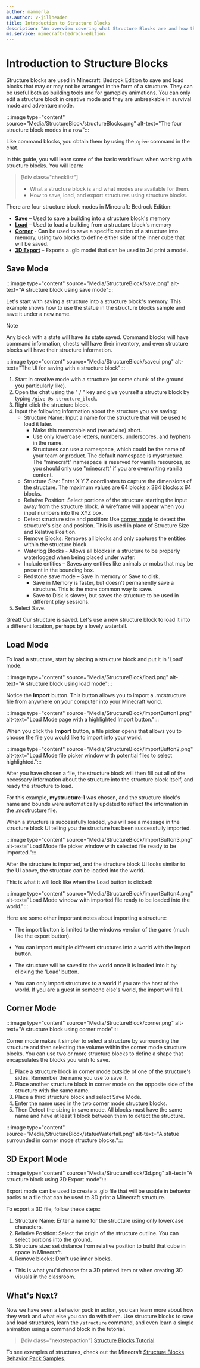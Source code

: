 ```yaml
---
author: mammerla
ms.author: v-jillheaden
title: Introduction to Structure Blocks
description: "An overview covering what Structure Blocks are and how they are used in Minecraft: Bedrock Edition"
ms.service: minecraft-bedrock-edition
---
```


# Introduction to Structure Blocks

Structure blocks are used in Minecraft: Bedrock Edition to save and load blocks that may or may not be arranged in the form of a structure. They can be useful both as building tools and for gameplay animations. You can only edit a structure block in creative mode and they are unbreakable in survival mode and adventure mode. 

:::image type="content" source="Media/StructureBlock/structureBlocks.png" alt-text="The four structure block modes in a row":::

Like command blocks, you obtain them by using the `/give` command in the chat.

In this guide, you will learn some of the basic workflows when working with structure blocks. You will learn:

> [!div class="checklist"]
>
> - What a structure block is and what modes are available for them.
> - How to save, load, and export structures using structure blocks.

There are four structure block modes in Minecraft: Bedrock Edition:

- [**Save**](#save-mode) – Used to save a building into a structure block's memory
- [**Load**](#load-mode) – Used to load a building from a structure block's memory
- [**Corner**](#corner-mode) - Can be used to save a specific section of a structure into memory, using two blocks to define either side of the inner cube that will be saved.
- [**3D Export**](#3d-export-mode) – Exports a .glb model that can be used to 3d print a model.

## Save Mode

:::image type="content" source="Media/StructureBlock/save.png" alt-text="A structure block using save mode":::

Let's start with saving a structure into a structure block's memory. This example shows how to use the statue in the structure blocks sample and save it under a new name.

>[!Note]
> Any block with a state will have its state saved. Command blocks will have command information, chests will have their inventory, and even structure blocks will have their structure information.

:::image type="content" source="Media/StructureBlock/saveui.png" alt-text="The UI for saving with a structure block":::

1. Start in creative mode with a structure (or some chunk of the ground you particularly like).
1. Open the chat using the " / " key and give yourself a structure block by typing `/give @s structure_block`.
1. Right click the structure block.
1. Input the following information about the structure you are saving:
    - Structure Name: Input a name for the structure that will be used to load it later.
      - Make this memorable and (we advise) short.
      - Use only lowercase letters, numbers, underscores, and hyphens in the name.
      - Structures can use a namespace, which could be the name of your team or product. The default namespace is mystructure. The "minecraft" namespace is reserved for vanilla resources, so you should only use "minecraft" if you are overwriting vanilla content.
   - Structure Size: Enter X Y Z coordinates to capture the dimensions of the structure. The maximum values are 64 blocks x 384 blocks x 64 blocks.
   - Relative Position: Select portions of the structure starting the input away from the structure block. A wireframe will appear when you input numbers into the XYZ box.
   - Detect structure size and position: Use [corner mode](#corner-mode) to detect the structure's size and position. This is used in place of Structure Size and Relative Position.
   - Remove Blocks: Removes all blocks and only captures the entities within the structure block.
   - Waterlog Blocks - Allows all blocks in a structure to be properly waterlogged when being placed under water.
   - Include entities – Saves any entities like animals or mobs that may be present in the bounding box.
   - Redstone save mode – Save in memory or Save to disk.
     - Save in Memory is faster, but doesn't permanently save a structure. This is the more common way to save.
     - Save to Disk is slower, but saves the structure to be used in different play sessions.
2. Select Save.

Great! Our structure is saved. Let's use a new structure block to load it into a different location, perhaps by a lovely waterfall.

## Load Mode

To load a structure, start by placing a structure block and put it in 'Load' mode.

:::image type="content" source="Media/StructureBlock/load.png" alt-text="A structure block using load mode":::

Notice the **Import** button. This button allows you to import a .mcstructure file from anywhere on your computer into your Minecraft world.

:::image type="content" source="Media/StructureBlock/importButton1.png" alt-text="Load Mode page with a highlighted Import button.":::

When you click the **Import** button, a file picker opens that allows you to choose the file you would like to import into your world.

:::image type="content" source="Media/StructureBlock/importButton2.png" alt-text="Load Mode file picker window with potential files to select highlighted.":::

After you have chosen a file, the structure block will then fill out all of the necessary information about the structure into the structure block itself, and ready the structure to load.

For this example, **mystructure:1** was chosen, and the structure block's name and bounds were automatically updated to reflect the information in the .mcstructure file.

When a structure is successfully loaded, you will see a message in the structure block UI telling you the structure has been successfully imported.

:::image type="content" source="Media/StructureBlock/importButton3.png" alt-text="Load Mode file picker window with selected file ready to be imported.":::

After the structure is imported, and the structure block UI looks similar to the UI above, the structure can be loaded into the world.

This is what it will look like when the Load button is clicked:

:::image type="content" source="Media/StructureBlock/importButton4.png" alt-text="Load Mode window with imported file ready to be loaded into the world.":::

Here are some other important notes about importing a structure:

- The import button is limited to the windows version of the game (much like the export button).

- You can import multiple different structures into a world with the Import button.

- The structure will be saved to the world once it is loaded into it by clicking the 'Load' button.

- You can only import structures to a world if you are the host of the world. If you are a guest in someone else's world, the import will fail.


## Corner Mode

:::image type="content" source="Media/StructureBlock/corner.png" alt-text="A structure block using corner mode":::

Corner mode makes it simpler to select a structure by surrounding the structure and then selecting the volume within the corner mode structure blocks. You can use two or more structure blocks to define a shape that encapsulates the blocks you wish to save.

1. Place a structure block in corner mode outside of one of the structure's sides. Remember the name you use to save it.
1. Place another structure block in corner mode on the opposite side of the structure with the same name.
1. Place a third structure block and select Save Mode.
1. Enter the name used in the two corner mode structure blocks.
1. Then Detect the sizing in save mode. All blocks must have the same name and have at least 1 block between them to detect the structure.

:::image type="content" source="Media/StructureBlock/statueWaterfall.png" alt-text="A statue surrounded in corner mode structure blocks.":::


## 3D Export Mode

:::image type="content" source="Media/StructureBlock/3d.png" alt-text="A structure block using 3D Export mode":::

Export mode can be used to create a .glb file that will be usable in behavior packs or a file that can be used to 3D print a Minecraft structure.

To export a 3D file, follow these steps:

1. Structure Name: Enter a name for the structure using only lowercase characters.
2. Relative Position: Select the origin of the structure outline. You can select portions into the ground.
3. Structure size: set distance from relative position to build that cube in space in Minecraft.
4. Remove blocks: Don't use inner blocks.
  - This is what you'd choose for a 3D printed item or when creating 3D visuals in the classroom.

## What's Next?

Now we have seen a behavior pack in action, you can learn more about how they work and what else you can do with them. Use structure blocks to save and load structures, learn the `/structure` command, and even learn a simple animation using a command block in the tutorial.

> [!div class="nextstepaction"]
> [Structure Blocks Tutorial](structureblockstutorial.md)

To see examples of structures, check out the Minecraft [Structure Blocks Behavior Pack Samples](https://github.com/microsoft/minecraft-samples/blob/main/structure_blocks_sample_behavior_pack/README.md).
